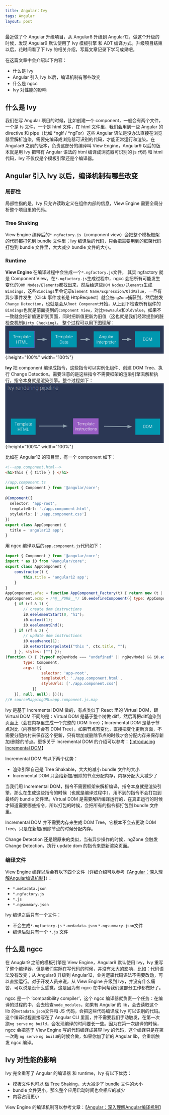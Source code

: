 ```yaml
---
title: Angular：Ivy
tags: Angular
layout: post
---
```


最近做了个 Angular 升级项目，从 Angular8 升级到 Angular12，做这个升级的时候，发现 Angular9 默认使用了 Ivy 模板引擎 和 AOT 编译方式。升级项目结束以后，花时间看了下 Ivy 的相关介绍，写篇文章记录下学习成果吧。


在这篇文章中会介绍以下内容：
- 什么是 Ivy
- Angular 引入 Ivy 以后，编译机制有哪些改变
- 什么是 ngcc
- Ivy 对性能的影响

## 什么是 Ivy

我们在写 Angular 项目的时候，比如创建一个 component，一般会有两个文件，一个是 ts 文件，一个是 html 文件，在 html 文件里，我们会用到一些 Angular 的 directive 和 pipe（比如 *ngIf / *ngFor）这些 Angular 语法是没办法直接在浏览器里解析渲染，需要先编译成浏览器可识别的代码，才能正常运行和渲染。在 Angular9 之前的版本，负责这部分的编译叫 View Engine，Angular9 以后的版本就是用 Ivy 把带有 Angular 语法的 html 编译成浏览器可识别的 js 代码 和 html 代码，Ivy 不仅仅是个模板引擎还是个编译器。

## Angular 引入 Ivy 以后，编译机制有哪些改变

### 局部性
局部性指的是，Ivy 只允许读取定义在组件内部的信息，View Engine 需要全局分析整个项目里的代码。

### Tree Shaking
View Engine 编译后的```*.ngfactory.js```（component view）会把整个模板框架的代码都打包到 bundle 文件里；Ivy 编译后的代码，只会把需要用到的框架代码打包到 bundle 文件里，大大减少 bundle 文件的大小。

### Runtime
**View Engine** 在编译过程中会生成一个```*.ngfactory.js```文件， 其实 ngfactory 就是 Component View。在```*.ngfactory.js```生成过程中，ngcc 会把所有可能发生变化的```DOM Nodes/Elements```都找出来，然后给这些```DOM Nodes/Elements```生成```Bindings```，这些```Bindings```里会记录```Element Name/Expression/OldValue```，一旦有异步事件发生（Click 事件或者是 HttpRequest）就会被```ngZone```捕获到，然后触发```Change Detection```，也就是会从```Root Component```开始，从上到下检查所有组件的```Bindings```也就是前面提到的```Component View```，对比```NewVaule```和```OldValue```，如果不一致就会把新值更新到页面，同时把新值更新为旧值（这也就是我们经常提到的脏检查机制```Dirty Checking```）。 整个过程可以用下图理解：
![view-engine](/assets/images/posts/angular/angular-ivy1.png){:height="100%" width="100%"}

**Ivy** 把 component 编译成指令，这些指令可以实例化组件、创建 DOM Tree、执行 Change Detection。需要注意的是这些指令不需要框架的渲染引擎去解析执行，指令本身就是渲染引擎。整个过程如下：
![view-engine](/assets/images/posts/angular/angular-ivy2.png){:height="100%" width="100%"}

比如在 Angular12 的项目里，有一个 component 如下：
```html
<!--app.component.html--> 
<h1>this { { title } } </h1>
```

```ts
//app.component.ts
import { Component } from '@angular/core';

@Component({
  selector: 'app-root',
  templateUrl: './app.component.html',
  styleUrls: ['./app.component.css']
})
export class AppComponent {
  title = 'angular12 app';
}
```

用 ngcc 编译以后的```app.component.js```代码如下：
```js
import { Component } from '@angular/core';
import * as i0 from "@angular/core";
export class AppComponent {
    constructor() {
        this.title = 'angular12 app';
    }
}
AppComponent.ɵfac = function AppComponent_Factory(t) { return new (t || AppComponent)(); };
AppComponent.ɵcmp = /*@__PURE__*/ i0.ɵɵdefineComponent({ type: AppComponent, selectors: [["app-root"]], decls: 2, vars: 1, template: function AppComponent_Template(rf, ctx) 
    { if (rf & 1) {
        // create dom instructions
        i0.ɵɵelementStart(0, "h1");
        i0.ɵɵtext(1);
        i0.ɵɵelementEnd();
    } if (rf & 2) {
        // update dom instructions
        i0.ɵɵadvance(1);
        i0.ɵɵtextInterpolate1("this ", ctx.title, "");
    } }, styles: [""] });
(function () { (typeof ngDevMode === "undefined" || ngDevMode) && i0.ɵsetClassMetadata(AppComponent, [{
        type: Component,
        args: [{
                selector: 'app-root',
                templateUrl: './app.component.html',
                styleUrls: ['./app.component.css']
            }]
    }], null, null); })();
//# sourceMappingURL=app.component.js.map
```

Ivy 是基于 Incremental DOM 做的，有点类似于 React 里的 Virtual DOM，跟 Virtual DOM 不同的是：Virtual DOM 是基于整个树做 diff，然后再把diff渲染到页面上（会在内存里生成一个完整的 DOM Tree）；Incremental DOM 是基于节点对比（内存里不会有 DOM Tree），如果节点有变化，直接把变化更新页面，不需要分配内村来保存这个更新，只有增加或删除节点的时候才会分配内存来保存新加/删除的节点。更多关于 Incremental DOM 的介绍可以参考：【[Introducing Incremental DOM](https://medium.com/google-developers/introducing-incremental-dom-e98f79ce2c5f)】


Incremental DOM 有以下两个优势：
- 渲染引擎自己是 Tree Shakable，大大的减小 bundle 文件的大小
- Incremental DOM 只会给新加/删除的节点分配内存，内存分配大大减少了

当我们用 Incremental DOM，指令不需要框架来解析编译，指令本身就是渲染引擎，那么在生成这些指令的时候（也就是编译过程中），用不到的指令不会打包到最终的 bundle 文件里。Virtual DOM 是需要解析编译运行的，在真正运行的时候才知道需要哪些指令，所以打包的时候，会把所有的指令都打包到 bundle 文件里。

Incremental DOM 并不需要内存来生成 DOM Tree，它根本不会去更改 DOM Tree，只是在新加/删除节点的时候分配内存。


Change Detection 还是跟原来的类似，当有异步操作的时候，ngZone 会触发 Change Detection，执行 update dom 的指令来更新渲染页面。

### 编译文件
View Engine 编译以后会有以下四个文件（详细介绍可以参考【[Angular：深入理解Angular编译机制](https://limeii.github.io/2019/08/angular-compiler/)】）：
- ```*.metadata.json```
- ```*.ngfactory.js```
- ```*.js```
- ```*.ngsummary.json```

Ivy 编译之后只有一个文件：
- 不会生成```*.ngfactory.js``` ```*.medadata.json``` ```*.ngsummary.json```文件
- 编译后就只有一个 ```*.js``` 文件


## 什么是 ngcc
在 Anuglar9 之前的模板引擎是 View Engine，Angular9 默认使用 Ivy，Ivy 重写了整个编译器，但是我们实际在写代码的时候，并没有太大的影响，比如：代码语法没有改变；从 Angular8 升级到 Angular12，业务逻辑代码语法不需要改动，可以直接运行。对于开发人员来说，从 View Engine 升级到 Ivy，并没有什么痛苦，可以说是没什么感觉，这是因为有 ngcc 在中间帮我们这部分工作都做好了。


ngcc 是一个 ‘compatibility compiler’，这个 ngcc 编译器就负责一个任务：在编译的过程的中，会去检查```node_modules```，如果有 Angular 的 lib，会去读取这个 lib 的```metadata.json```文件和 JS 代码，会把这些代码编译成 Ivy 可以识别的代码。这个编译过程直接写在了 Angular CLI 里面，并不需要我们手动触发，在第一次跑```ng serve``` ```ng build```，会发现编译的时间要长一些。因为在第一次编译的时候，ngcc 会把基于 View Engine 写的代码编译成兼容 Ivy 的代码，这个编译只是在第一次跑 ```ng serve``` ```ng build```的时候会做，如果你加了新的 Angular lib，会重新触发 ngcc 编译。

## Ivy 对性能的影响
Ivy 完全重写了 Angular 的编译器 和 runtime，Ivy 有以下优势：
- 模板文件也可以 做 Tree Shaking，大大减少了 bundle 文件的大小
- bundle 文件更小，那么整个应用启动时间也会相应的减少
- 内容占用更小


View Engine 的编译机制可以参考文章：【[Angular：深入理解Angular编译机制](https://limeii.github.io/2019/08/angular-compiler/)】
